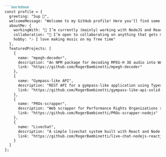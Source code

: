 ```markdown
```markdown
const profile = {
  greeting: "Sup 👋",
  welcomeMessage: "Welcome to my GitHub profile! Here you'll find some of my personal projects and contributions.",
  aboutMe: {
    workingWith: "🌱 I’m currently (mainly) working with NodeJS and React",
    collaboration: "👯 I’m open to collaborating on anything that gets me excited!",
    hobby: "🎶 I love making music on my free time"
  },
  featuredProjects: [
    {
      name: "mpegh-decoder",
      description: "An NPM package for decoding MPEG-H 3D audio into WAV on Node.js!",
      link: "https://github.com/RogerBambinetti/mpegh-decoder"
    },
    {
      name: "Gympass-like API",
      description: "REST API for a gympass-like application using Typescript + Prisma and applying SOLID principles.",
      link: "https://github.com/RogerBambinetti/gympass-like-api-solid-nodejs"
    },
    {
      name: "PROs-scrapper",
      description: "Web scrapper for Performance Rights Organizations such as ASCAP using Node.js and Puppeteer.",
      link: "https://github.com/RogerBambinetti/PROs-scrapper-nodejs"
    },
    {
      name: "Livechat",
      description: "A simple livechat system built with React and Node.js, was very useful to learn a bit more about websockets with socket.io.",
      link: "https://github.com/RogerBambinetti/live-chat-nodejs-reactjs"
    }
  ]
};
```